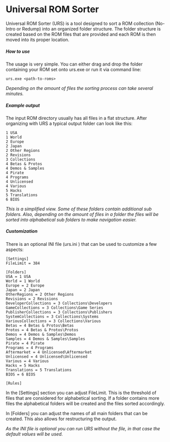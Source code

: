 # Universal ROM Sorter
Universal ROM Sorter (URS) is a tool designed to sort a ROM collection (No-Intro or Redump) into an organized folder structure. The folder structure is created based on the ROM files that are provided and each ROM is then moved into its proper location.


##### How to use
The usage is very simple. You can either drag and drop the folder containing your ROM set onto urs.exe or run it via command line:
```
urs.exe <path-to-roms>
```

_Depending on the amount of files the sorting process can take several minutes._


##### Example output

The input ROM directory usually has all files in a flat structure. After organizing with URS a typical output folder can look like this:
```
1 USA
1 World
2 Europe
2 Japan
2 Other Regions
2 Revisions
3 Collections
4 Betas & Protos
4 Demos & Samples
4 Pirate
4 Programs
4 Unlicensed
4 Various
5 Hacks
5 Translations
6 BIOS
```

_This is a simplified view. Some of these folders contain additional sub folders. Also, depending on the amount of files in a folder the files will be sorted into alphabetical sub folders to make navigation easier._

##### Customization
There is an optional INI file (urs.ini ) that can be used to customize a few aspects:

```
[Settings]
FileLimit = 384

[Folders]
USA = 1 USA
World = 1 World
Europe = 2 Europe
Japan = 2 Japan
OtherRegions = 2 Other Regions
Revisions = 2 Revisions
DeveloperCollections = 3 Collections\Developers
GameCollections = 3 Collections\Game Series
PublisherCollections = 3 Collections\Publishers
SystemCollections = 3 Collections\Systems
VariousCollections = 3 Collections\Various
Betas = 4 Betas & Protos\Betas
Protos = 4 Betas & Protos\Protos
Demos = 4 Demos & Samples\Demos
Samples = 4 Demos & Samples\Samples
Pirate = 4 Pirate
Programs = 4 Programs
Aftermarket = 4 Unlicensed\Aftermarket
Unlicensed = 4 Unlicensed\Unlicensed
Various = 4 Various
Hacks = 5 Hacks
Translations = 5 Translations
BIOS = 6 BIOS

[Rules]
```

In the [Settings] section you can adjust FileLimit. This is the threshold of files that are considered for alphabetical sorting. If a folder contains more files the alphabetical folders will be created and the files sorted accordingly.

In [Folders] you can adjust the names of all main folders that can be created. This also allows for restructuring the output.

_As the  INI file is optional you can run URS without the file, in that case the default values will be used._

